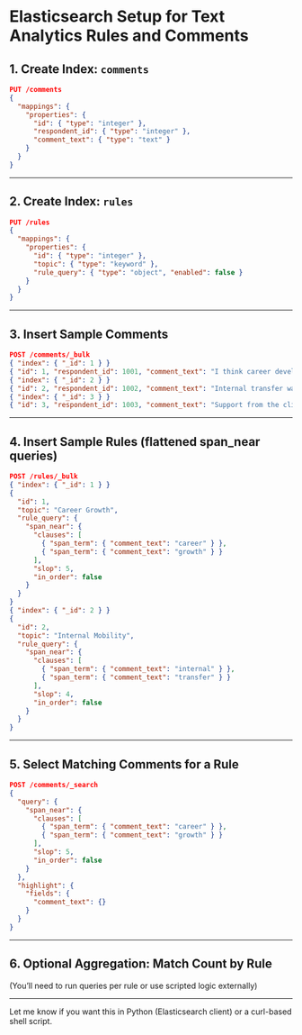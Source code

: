 # Elasticsearch Setup for Text Analytics Rules and Comments

## 1. Create Index: `comments`

```json
PUT /comments
{
  "mappings": {
    "properties": {
      "id": { "type": "integer" },
      "respondent_id": { "type": "integer" },
      "comment_text": { "type": "text" }
    }
  }
}
```

---

## 2. Create Index: `rules`

```json
PUT /rules
{
  "mappings": {
    "properties": {
      "id": { "type": "integer" },
      "topic": { "type": "keyword" },
      "rule_query": { "type": "object", "enabled": false }
    }
  }
}
```

---

## 3. Insert Sample Comments

```json
POST /comments/_bulk
{ "index": { "_id": 1 } }
{ "id": 1, "respondent_id": 1001, "comment_text": "I think career development is important for growth." }
{ "index": { "_id": 2 } }
{ "id": 2, "respondent_id": 1002, "comment_text": "Internal transfer was a great opportunity." }
{ "index": { "_id": 3 } }
{ "id": 3, "respondent_id": 1003, "comment_text": "Support from the client was lacking." }
```

---

## 4. Insert Sample Rules (flattened span_near queries)

```json
POST /rules/_bulk
{ "index": { "_id": 1 } }
{
  "id": 1,
  "topic": "Career Growth",
  "rule_query": {
    "span_near": {
      "clauses": [
        { "span_term": { "comment_text": "career" } },
        { "span_term": { "comment_text": "growth" } }
      ],
      "slop": 5,
      "in_order": false
    }
  }
}
{ "index": { "_id": 2 } }
{
  "id": 2,
  "topic": "Internal Mobility",
  "rule_query": {
    "span_near": {
      "clauses": [
        { "span_term": { "comment_text": "internal" } },
        { "span_term": { "comment_text": "transfer" } }
      ],
      "slop": 4,
      "in_order": false
    }
  }
}
```

---

## 5. Select Matching Comments for a Rule

```json
POST /comments/_search
{
  "query": {
    "span_near": {
      "clauses": [
        { "span_term": { "comment_text": "career" } },
        { "span_term": { "comment_text": "growth" } }
      ],
      "slop": 5,
      "in_order": false
    }
  },
  "highlight": {
    "fields": {
      "comment_text": {}
    }
  }
}
```

---

## 6. Optional Aggregation: Match Count by Rule

(You’ll need to run queries per rule or use scripted logic externally)

---

Let me know if you want this in Python (Elasticsearch client) or a curl-based shell script.
